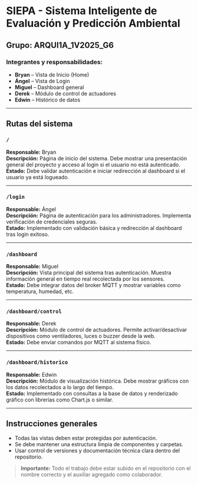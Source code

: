 # SIEPA - Sistema Inteligente de Evaluación y Predicción Ambiental

## Grupo: ARQUI1A_1V2025_G6

### Integrantes y responsabilidades:
- **Bryan** – Vista de Inicio (Home)
- **Ángel** – Vista de Login
- **Miguel** – Dashboard general
- **Derek** – Módulo de control de actuadores
- **Edwin** – Histórico de datos

---

## Rutas del sistema

### `/`
**Responsable:** Bryan  
**Descripción:** Página de inicio del sistema. Debe mostrar una presentación general del proyecto y acceso al login si el usuario no está autenticado.  
**Estado:** Debe validar autenticación e iniciar redirección al dashboard si el usuario ya está logueado.

---

### `/login`
**Responsable:** Ángel  
**Descripción:** Página de autenticación para los administradores. Implementa verificación de credenciales seguras.  
**Estado:** Implementado con validación básica y redirección al dashboard tras login exitoso.

---

### `/dashboard`
**Responsable:** Miguel  
**Descripción:** Vista principal del sistema tras autenticación. Muestra información general en tiempo real recolectada por los sensores.  
**Estado:** Debe integrar datos del broker MQTT y mostrar variables como temperatura, humedad, etc.

---

### `/dashboard/control`
**Responsable:** Derek  
**Descripción:** Módulo de control de actuadores. Permite activar/desactivar dispositivos como ventiladores, luces o buzzer desde la web.  
**Estado:** Debe enviar comandos por MQTT al sistema físico.

---

### `/dashboard/historico`
**Responsable:** Edwin  
**Descripción:** Módulo de visualización histórica. Debe mostrar gráficos con los datos recolectados a lo largo del tiempo.  
**Estado:** Implementado con consultas a la base de datos y renderizado gráfico con librerías como Chart.js o similar.

---

## Instrucciones generales
- Todas las vistas deben estar protegidas por autenticación.
- Se debe mantener una estructura limpia de componentes y carpetas.
- Usar control de versiones y documentación técnica clara dentro del repositorio.

> **Importante:** Todo el trabajo debe estar subido en el repositorio con el nombre correcto y el auxiliar agregado como colaborador.
